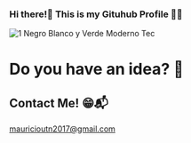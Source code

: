 ### Hi there!👋 This is my Gituhub Profile 👨‍💻 

![1 Negro Blanco y Verde Moderno Tec](https://github.com/MauricioSor/MauricioSor/assets/106267352/1c905cc8-2816-487c-928a-d80c3f397886)

# Do you have an idea? 🤔
## Contact Me! 😁📬

mauricioutn2017@gmail.com
<!--
**MauricioSor/MauricioSor** is a ✨ _special_ ✨ repository because its `README.md` (this file) appears on your GitHub profile.

Here are some ideas to get you started:

- 🔭 I’m currently working on ...
- 🌱 I’m currently learning ...
- 👯 I’m looking to collaborate on ...
- 🤔 I’m looking for help with ...
- 💬 Ask me about ...
- 📫 How to reach me: ...
- 😄 Pronouns: ...
- ⚡ Fun fact: ...
-->
